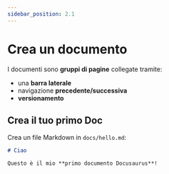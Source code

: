 ```yaml
---
sidebar_position: 2.1
---
```


# Crea un documento

I documenti sono **gruppi di pagine** collegate tramite:

- una **barra laterale**
- navigazione **precedente/successiva**
- **versionamento**

## Crea il tuo primo Doc

Crea un file Markdown in `docs/hello.md`:

```md title="docs/hello.md"
# Ciao

Questo è il mio **primo documento Docusaurus**!
```
